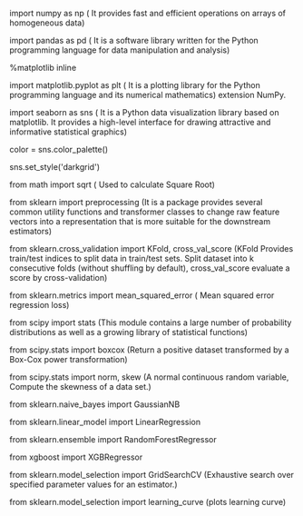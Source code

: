 import numpy as np ( It provides fast and efficient operations on arrays of homogeneous data)

import pandas as pd ( It is a software library written for the Python programming language for data manipulation and analysis)

%matplotlib inline

import matplotlib.pyplot as plt ( It is a plotting library for the Python programming language and its numerical mathematics) extension NumPy.

import seaborn as sns ( It is a Python data visualization library based on matplotlib. It provides a high-level interface for   drawing attractive and informative statistical graphics)

color = sns.color_palette()

sns.set_style('darkgrid')

from math import sqrt ( Used to calculate Square Root)

from sklearn import preprocessing (It is a package provides several common utility functions and transformer classes to change raw feature vectors into a representation that is more suitable for the downstream estimators)

from sklearn.cross_validation import KFold, cross_val_score (KFold Provides train/test indices to split data in train/test sets. Split dataset into k consecutive folds (without shuffling by default), cross_val_score evaluate a score by cross-validation)

from sklearn.metrics import mean_squared_error ( Mean squared error regression loss)

from scipy import stats (This module contains a large number of probability distributions as well as a growing library of statistical functions)

from scipy.stats import boxcox (Return a positive dataset transformed by a Box-Cox power transformation)

from scipy.stats import norm, skew (A normal continuous random variable, Compute the skewness of a data set.)

from sklearn.naive_bayes import GaussianNB

from sklearn.linear_model import LinearRegression

from sklearn.ensemble import RandomForestRegressor

from xgboost import XGBRegressor

from sklearn.model_selection import GridSearchCV (Exhaustive search over specified parameter values for an estimator.)

from sklearn.model_selection import learning_curve (plots learning curve)
